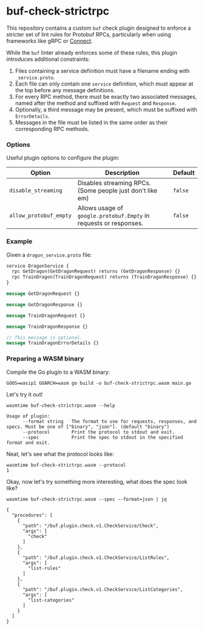 # buf-check-strictrpc

This repository contains a custom `buf` check plugin designed to enforce a stricter set of lint
rules for Protobuf RPCs, particularly when using frameworks like gRPC or
[Connect](https://connectrpc.com).

While the `buf` linter already enforces some of these rules, this plugin introduces additional
constraints:

1. Files containing a service definition must have a filename ending with `_service.proto`.
1. Each file can only contain one `service` definition, which must appear at the top before any
   message definitions.
1. For every RPC method, there must be exactly two associated messages, named after the method and
   suffixed with `Request` and `Response`.
1. Optionally, a third message may be present, which must be suffixed with `ErrorDetails`.
1. Messages in the file must be listed in the same order as their corresponding RPC methods.

### Options

Useful plugin options to configure the plugin:

| Option                 | Description                                                       | Default |
| ---------------------- | ----------------------------------------------------------------- | ------- |
| `disable_streaming`    | Disables streaming RPCs. (Some people just don't like em)         | `false` |
| `allow_protobuf_empty` | Allows usage of `google.protobuf.Empty` in requests or responses. | `false` |

### Example

Given a `dragon_service.proto` file:

```proto
service DragonService {
  rpc GetDragon(GetDragonRequest) returns (GetDragonResponse) {}
  rpc TrainDragon(TrainDragonRequest) returns (TrainDragonResponse) {}
}

message GetDragonRequest {}

message GetDragonResponse {}

message TrainDragonRequest {}

message TrainDragonResponse {}

// This message is optional.
message TrainDragonErrorDetails {}
```

### Preparing a WASM binary

Compile the Go plugin to a WASM binary:

```shell
GOOS=wasip1 GOARCH=wasm go build -o buf-check-strictrpc.wasm main.go
```

Let's try it out!

```shell
wasmtime buf-check-strictrpc.wasm --help

Usage of plugin:
      --format string   The format to use for requests, responses, and specs. Must be one of ["binary", "json"]. (default "binary")
      --protocol        Print the protocol to stdout and exit.
      --spec            Print the spec to stdout in the specified format and exit.
```

Neat, let's see what the protocol looks like:

```shell
wasmtime buf-check-strictrpc.wasm --protocol
1
```

Okay, now let's try something more interesting, what does the spec look like?

```shell
wasmtime buf-check-strictrpc.wasm --spec --format=json | jq

{
  "procedures": [
    {
      "path": "/buf.plugin.check.v1.CheckService/Check",
      "args": [
        "check"
      ]
    },
    {
      "path": "/buf.plugin.check.v1.CheckService/ListRules",
      "args": [
        "list-rules"
      ]
    },
    {
      "path": "/buf.plugin.check.v1.CheckService/ListCategories",
      "args": [
        "list-categories"
      ]
    }
  ]
}
```
